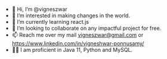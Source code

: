 - 👋 Hi, I’m @vigneszwar
- 👀 I’m interested in making changes in the world.
- 🌱 I’m currently learning react.js
- 💞️ I’m looking to collaborate on any impactful project for free.
- 📫 Reach me over my mail vigneszwar@gmail.com or https://www.linkedin.com/in/vigneshwar-ponnusamy/
- 🧑‍💻 I am proficient in Java 11, Python and MySQL.

<!---
vigneszwar/vigneszwar is a ✨ special ✨ repository because its `README.md` (this file) appears on your GitHub profile.
You can click the Preview link to take a look at your changes.
--->
